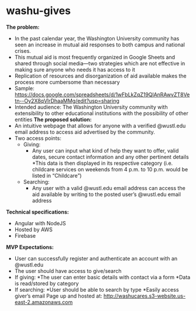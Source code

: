 # washu-gives

**The problem:**
* In the past calendar year, the Washington University community has seen an increase in mutual aid responses to both campus and national crises. 
* This mutual aid is most frequently organized in Google Sheets and shared through social media—two strategies which are not effective in making sure anyone who needs it has access to it 
* Replication of resources and disorganization of aid available makes the process more cumbersome than necessary 
* Sample: https://docs.google.com/spreadsheets/d/1wFbLkZqZ19QlAnRAwvZT8Vetn--Oy2X8qVlrDhaaMMg/edit?usp=sharing 
* Intended audience: The Washington University community with extensibility to other educational institutions with the possibility of other entities 
**The proposed solution:** 
* An intuitive webpage that allows for anyone with a verified @wustl.edu email address to access aid advertised by the community. 
* Two access points: 
    * Giving:
        * Any user can input what kind of help they want to offer, valid dates, secure contact information and any other pertinent details 
        *This data is then displayed in its respective category (i.e. childcare services on weekends from 4 p.m. to 10 p.m. would be listed in “Childcare”) 
    * Searching: 
        * Any user with a valid @wustl.edu email address can access the aid available by writing to the posted user’s @wustl.edu email address 
        
**Technical specifications:**
* Angular with NodeJS 
* Hosted by AWS 
* Firebase


**MVP Expectations:**
* User can successfully register and authenticate an account with an @wustl.edu 
* The user should have access to give/search  
* If giving: 
    *The user can enter basic details with contact via a form 
    *Data is read/stored by category 
* If searching:
    *User should be able to search by type 
    *Easily access giver’s email 
Page up and hosted at: http://washucares.s3-website.us-east-2.amazonaws.com
